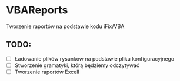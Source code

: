 # VBAReports
Tworzenie raportów na podstawie kodu iFix/VBA

## TODO:
- [ ] Ładowanie plików rysunków na podstawie pliku konfiguracyjnego
- [ ] Stworzenie gramatyki, którą będziemy odczytywać
- [ ] Tworzenie raportów Excell
